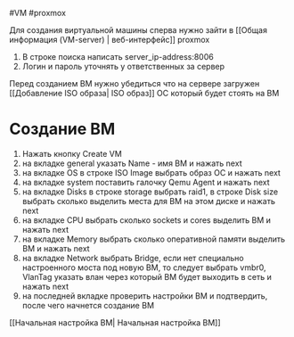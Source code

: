 #VM #proxmox 

Для создания виртуальной машины сперва нужно зайти в [[Общая информация (VM-server) | веб-интерфейс]] proxmox 
1) В строке поиска написать server_ip-address:8006
2) Логин и пароль уточнять у ответственных за сервер

Перед созданием ВМ нужно убедиться что на сервере загружен [[Добавление ISO образа| ISO образ]] ОС который будет стоять на ВМ

# Создание ВМ

1) Нажать кнопку Create VM 
2) на вкладке general указать Name - имя ВМ и нажать next
3) на вкладке OS в строке ISO Image выбрать образ ОС и нажать next
4) на вкладке system поставить галочку Qemu Agent и нажать next
5) на вкладке Disks в строке storage выбрать raid1, в строке Disk size выбрать сколько выделить места для ВМ на этом диске и нажать next
6) на вкладке CPU выбрать сколько sockets и cores выделить ВМ и нажать next
7) на вкладке Memory выбрать сколько оперативной памяти выделить ВМ и нажать next
8) на вкладке Network выбрать Bridge, если нет специально настроенного моста под новую ВМ, то следует выбрать vmbr0, VlanTag указать влан через который ВМ будет выходить в сеть и нажать next 
9) на последней вкладке проверить настройки ВМ и подтвердить, после чего начнется создание ВМ

[[Начальная настройка ВМ| Начальная настройка ВМ]]
